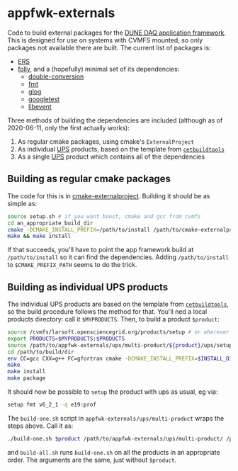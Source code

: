 # appfwk-externals
Code to build external packages for the [DUNE DAQ application framework](https://github.com/DUNE-DAQ/appfwk). This is designed for use on systems with CVMFS mounted, so only packages not available there are built. The current list of packages is:

* [ERS](https://github.com/DUNE-DAQ/ers)
* [folly](https://github.com/facebook/folly), and a (hopefully) minimal set of its dependencies:
  * [double-conversion](https://github.com/google/double-conversion)
  * [fmt](https://github.com/fmtlib/fmt)
  * [glog](https://github.com/google/glog)
  * [googletest](https://github.com/google/googletest)
  * [libevent](https://github.com/libevent/libevent)

Three methods of building the dependencies are included (although as of 2020-06-11, only the first actually works):

1. As regular cmake packages, using cmake's `ExternalProject`
2. As individual [UPS](https://cdcvs.fnal.gov/redmine/projects/ups/wiki/Getting_Started_Using_UPS) products, based on the template from [`cetbuildtools`](https://cdcvs.fnal.gov/redmine/projects/cetbuildtools/wiki)
3. As a single [UPS](https://cdcvs.fnal.gov/redmine/projects/ups/wiki/Getting_Started_Using_UPS) product which contains all of the dependencies

## Building as regular cmake packages

The code for this is in [cmake-externalproject](cmake-externalproject). Building it should be as simple as:

```bash
source setup.sh # if you want boost, cmake and gcc from cvmfs
cd an_appropriate_build_dir
cmake -DCMAKE_INSTALL_PREFIX=/path/to/install /path/to/cmake-externalproject
make && make install
```

If that succeeds, you'll have to point the app framework build at `/path/to/install` so it can find the dependencies. Adding `/path/to/install` to `$CMAKE_PREFIX_PATH` seems to do the trick.

## Building as individual UPS products

The individual UPS products are based on the template from [`cetbuildtools`](https://cdcvs.fnal.gov/redmine/projects/cetbuildtools/wiki), so the build procedure follows the method for that. You'll ned a local products directory: call it `$MYPRODUCTS`. Then, to build a product `$product`:

```bash
source /cvmfs/larsoft.opensciencegrid.org/products/setup # or wherever you get your gcc, boost ups products from
export PRODUCTS=$MYPRODUCTS:$PRODUCTS
source /path/to/appfwk-externals/ups/multi-product/${product}/ups/setup_for_development -p e19 # '-p' for profile, e19 is qualifier
cd /path/to/build/dir
env CC=gcc CXX=g++ FC=gfortran cmake -DCMAKE_INSTALL_PREFIX=$INSTALL_DIR -DCMAKE_BUILD_TYPE=$CETPKG_TYPE /path/to/appfwk-externals/ups/multi-product/$PRODUCT
make
make install
make package
```

It should now be possible to `setup` the product with ups as usual, eg via:
```bash
setup fmt v6_2_1 -q e19:prof
```

The `build-one.sh` script in `appfwk-externals/ups/multi-product` wraps the steps above. Call it as:

```bash
./build-one.sh $product /path/to/appfwk-externals/ups/multi-product/ /path/to/build/dir $MYPRODUCTS
```

and `build-all.sh` runs `build-one.sh` on all the products in an appropriate order. The arguments are the same, just without `$product`.
